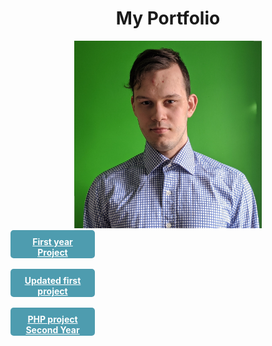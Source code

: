 <html><head>
		<title>  Danyyil Bun Portfolio</title>
				<link rel="stylesheet" type="text/css" href="bootstrap-4.0.0/css/bootstrap.min.css"/>
  <script src="https://ajax.googleapis.com/ajax/libs/jquery/3.3.1/jquery.min.js"></script>
  <script src="https://maxcdn.bootstrapcdn.com/bootstrap/3.4.0/js/bootstrap.min.js"></script>	
<style>
    .button {
    display: block;
    width: 115px;
    height: 25px;
    background: #4E9CAF;
    padding: 10px;
    text-align: center;
    border-radius: 5px;
    color: white;
    font-weight: bold;
}
</style>
</head>
<body>
<center><h1>My Portfolio</h1>
<img src="IMG_20200517_184122.jpg" height="300" width="300"></center>
<a class="button" href="OldVersion/Practice">First year Project</a>&nbsp;&nbsp;<br> 
<a class="button" href="UpdateVersion/Practice"> Updated first project</a>
&nbsp;&nbsp;<br><a class="button" href="shopingcart.html">PHP project Second Year</a>
</body>
</html>